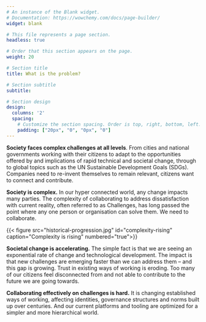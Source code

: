 ```yaml
---
# An instance of the Blank widget.
# Documentation: https://wowchemy.com/docs/page-builder/
widget: blank

# This file represents a page section.
headless: true

# Order that this section appears on the page.
weight: 20

# Section title
title: What is the problem?

# Section subtitle
subtitle: 

# Section design
design:
  columns: '2'
  spacing:
    # Customize the section spacing. Order is top, right, bottom, left.
    padding: ["20px", "0", "0px", "0"]
---
```

**Society faces complex challenges at all levels**. From cities and national governments working with their citizens to adapt to the opportunities offered by and implications  of rapid technical and societal change, through to global topics such as the UN Sustainable Development Goals (SDGs). Companies need to re-invent themselves to remain relevant, citizens want to connect and contribute. 


**Society is complex.** In our hyper connected world, any change impacts many parties. The complexity of collaborating to address dissatisfaction with current reality, often referred to as Challenges, has long passed the point where any one person or organisation can solve them. We need to collaborate. 

{{< figure src="historical-progression.jpg" id="complexity-rising" caption="Complexity is rising" numbered="true">}}

**Societal change is accelerating.** The simple fact is that we are seeing an exponential rate of change and technological development. The impact is that new challenges are emerging faster than we can address them – and this gap is growing. Trust in existing ways of working is eroding. Too many of our citizens feel disconnected from and not able to contribute to the future we are going towards. 


**Collaborating effectively on challenges is hard.** It is changing established ways of working, affecting identities, governance structures and norms built up over centuries. And our current platforms and tooling are optimized for a simpler and more hierarchical world.


